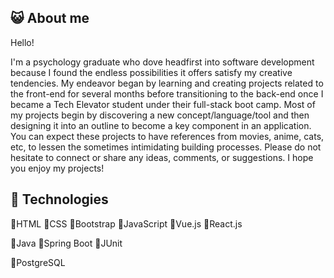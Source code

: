 ## 😺 About me
Hello! 

I'm a psychology graduate who dove headfirst into software development because I found the endless possibilities it offers satisfy my creative tendencies. My endeavor began by learning and creating projects related to the front-end for several months before transitioning to the back-end once I became a Tech Elevator student under their full-stack boot camp. Most of my projects begin by discovering a new concept/language/tool and then designing it into an outline to become a key component in an application. You can expect these projects to have references from movies, anime, cats, etc, to lessen the sometimes intimidating building processes. Please do not hesitate to connect or share any ideas, comments, or suggestions. I hope you enjoy my projects!   

## 💾 Technologies

🔸HTML
🔸CSS
🔸Bootstrap
🔸JavaScript
🔸Vue.js
🔸React.js

🔹Java
🔹Spring Boot
🔹JUnit

🔺PostgreSQL







 



<!---
Marcelino-G/Marcelino-G is a ✨ special ✨ repository because its `README.md` (this file) appears on your GitHub profile.
You can click the Preview link to take a look at your changes.
--->
